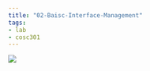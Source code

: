 ```yaml
---
title: "02-Baisc-Interface-Management"
tags: 
- lab
- cosc301
---
```


![](https://i.imgur.com/2nVvOo0.png)

